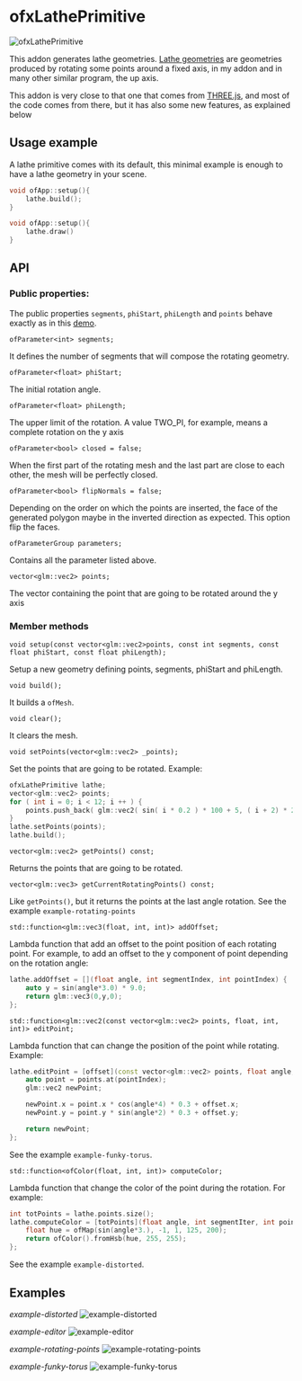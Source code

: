 # ofxLathePrimitive

![ofxLathePrimitive](img/ofxLathePrimitive.jpg)

This addon generates lathe geometries. [Lathe geometries](https://en.wikipedia.org/wiki/Lathe_(graphics)) are geometries produced by rotating some points around a fixed axis, in my addon and in many other similar program, the up axis.

This addon is very close to that one that comes from [THREE.js](https://threejs.org/docs/#api/en/geometries/LatheGeometry), and most of the code comes from there, but it has also some new features, as explained below


## Usage example

A lathe primitive comes with its default, this minimal example is enough to have a lathe geometry in your scene.

```cpp
void ofApp::setup(){
    lathe.build();
}

void ofApp::setup(){
    lathe.draw()
}
```

## API

### Public properties:

The public properties `segments`, `phiStart`, `phiLength` and `points` behave exactly as in this [demo](https://threejs.org/docs/#api/en/geometries/LatheGeometry).

```
ofParameter<int> segments;
```

It defines the number of segments that will compose the rotating geometry.


```
ofParameter<float> phiStart;
```

The initial rotation angle.


```
ofParameter<float> phiLength;
```

The upper limit of the rotation. A value TWO_PI, for example, means a complete rotation on the y axis


```
ofParameter<bool> closed = false;
```

When the first part of the rotating mesh and the last part are close to each other, the mesh will be perfectly closed.


```
ofParameter<bool> flipNormals = false;
```

Depending on the order on which the points are inserted, the face of the generated polygon maybe in the inverted direction as expected. This option flip the faces.


```
ofParameterGroup parameters;
```

Contains all the parameter listed above.


```
vector<glm::vec2> points;
```

The vector containing the point that are going to be rotated around the y axis


### Member methods


```
void setup(const vector<glm::vec2>points, const int segments, const float phiStart, const float phiLength);
```

Setup a new geometry defining points, segments, phiStart and phiLength.


```
void build();
```

It builds a `ofMesh`.


```
void clear();
```

It clears the mesh.


```
void setPoints(vector<glm::vec2> _points);
```

Set the points that are going to be rotated. Example:


```cpp
ofxLathePrimitive lathe;
vector<glm::vec2> points;
for ( int i = 0; i < 12; i ++ ) {
    points.push_back( glm::vec2( sin( i * 0.2 ) * 100 + 5, ( i + 2) * 20 ) );
}
lathe.setPoints(points);
lathe.build();
```


```
vector<glm::vec2> getPoints() const;
```

Returns the points that are going to be rotated.


```
vector<glm::vec3> getCurrentRotatingPoints() const;
```

Like `getPoints()`, but it returns the points at the last angle rotation. See the example `example-rotating-points`


```
std::function<glm::vec3(float, int, int)> addOffset;
```

Lambda function that add an offset to the point position of each rotating point. For example, to add an offset to the y component of point depending on the rotation angle:

```cpp
lathe.addOffset = [](float angle, int segmentIndex, int pointIndex) {
    auto y = sin(angle*3.0) * 9.0;
    return glm::vec3(0,y,0);
};
```


```
std::function<glm::vec2(const vector<glm::vec2> points, float, int, int)> editPoint;
```

Lambda function that can change the position of the point while rotating. Example:

```cpp
lathe.editPoint = [offset](const vector<glm::vec2> points, float angle, int segIndex, int pointIndex){
    auto point = points.at(pointIndex);
    glm::vec2 newPoint;

    newPoint.x = point.x * cos(angle*4) * 0.3 + offset.x;
    newPoint.y = point.y * sin(angle*2) * 0.3 + offset.y;

    return newPoint;
};
```

See the example `example-funky-torus`.


```
std::function<ofColor(float, int, int)> computeColor;
```

Lambda function that change the color of the point during the rotation. For example:

```cpp
int totPoints = lathe.points.size();
lathe.computeColor = [totPoints](float angle, int segmentIter, int pointIter) {
    float hue = ofMap(sin(angle*3.), -1, 1, 125, 200);
    return ofColor().fromHsb(hue, 255, 255);
};
```

See the example `example-distorted`.


## Examples

*example-distorted*
![example-distorted](img/example-distorted.jpg)

*example-editor*
![example-editor](img/example-editor.jpg)

*example-rotating-points*
![example-rotating-points](img/example-rotating-points.jpg)

*example-funky-torus*
![example-funky-torus](img/example-funky-torus.jpg)
